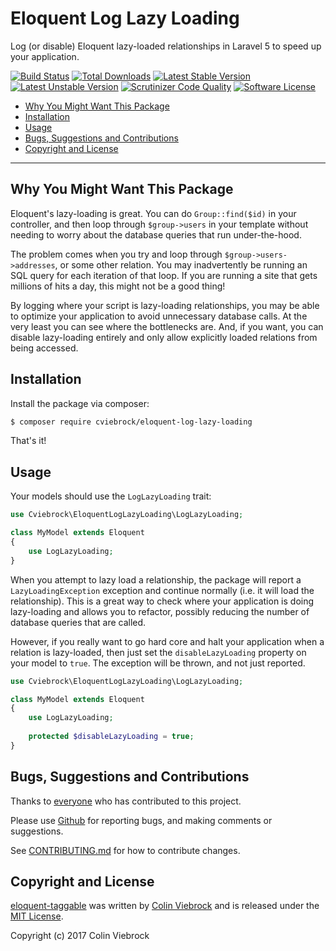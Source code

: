 # Eloquent Log Lazy Loading

Log (or disable) Eloquent lazy-loaded relationships in Laravel 5 to speed up your application.

[![Build Status](https://travis-ci.org/cviebrock/eloquent-log-lazy-loading.svg?branch=master&format=flat)](https://travis-ci.org/cviebrock/eloquent-log-lazy-loading)
[![Total Downloads](https://poser.pugx.org/cviebrock/eloquent-log-lazy-loading/downloads?format=flat)](https://packagist.org/packages/cviebrock/eloquent-log-lazy-loading)
[![Latest Stable Version](https://poser.pugx.org/cviebrock/eloquent-log-lazy-loading/v/stable?format=flat)](https://packagist.org/packages/cviebrock/eloquent-log-lazy-loading)
[![Latest Unstable Version](https://poser.pugx.org/cviebrock/eloquent-log-lazy-loading/v/unstable?format=flat)](https://packagist.org/packages/cviebrock/eloquent-log-lazy-loading)
[![Scrutinizer Code Quality](https://scrutinizer-ci.com/g/cviebrock/eloquent-log-lazy-loading/badges/quality-score.png?format=flat)](https://scrutinizer-ci.com/g/cviebrock/eloquent-log-lazy-loading)
[![Software License](https://img.shields.io/badge/license-MIT-brightgreen.svg?style=flat-square)](LICENSE.md)


* [Why You Might Want This Package](#why-you-might-want-this-package)
* [Installation](#installation)
* [Usage](#usage)
* [Bugs, Suggestions and Contributions](#bugs-suggestions-and-contributions)
* [Copyright and License](#copyright-and-license)


---

## Why You Might Want This Package

Eloquent's lazy-loading is great.  You can do `Group::find($id)` in your controller, and then loop through 
`$group->users` in your template without needing to worry about the database queries that run under-the-hood.

The problem comes when you try and loop through `$group->users->addresses`, or some other relation. You may
inadvertently be running an SQL query for each iteration of that loop. If you are running a site that gets
millions of hits a day, this might not be a good thing!

By logging where your script is lazy-loading relationships, you may be able to optimize your application to avoid
unnecessary database calls. At the very least you can see where the bottlenecks are. And, if you want, you can
disable lazy-loading entirely and only allow explicitly loaded relations from being accessed.


## Installation

Install the package via composer:

```sh
$ composer require cviebrock/eloquent-log-lazy-loading
```

That's it!


## Usage

Your models should use the `LogLazyLoading` trait:

```php
use Cviebrock\EloquentLogLazyLoading\LogLazyLoading;

class MyModel extends Eloquent
{
    use LogLazyLoading;
}
```

When you attempt to lazy load a relationship, the package will report a `LazyLoadingException` exception and continue 
normally (i.e. it will load the relationship).  This is a great way to check where your application is doing
lazy-loading and allows you to refactor, possibly reducing the number of database queries that are called.

However, if you really want to go hard core and halt your application when a relation is lazy-loaded, then just 
set the `disableLazyLoading` property on your model to `true`.  The exception will be thrown, and not just reported.

```php
use Cviebrock\EloquentLogLazyLoading\LogLazyLoading;

class MyModel extends Eloquent
{
    use LogLazyLoading;
    
    protected $disableLazyLoading = true;
}
```


## Bugs, Suggestions and Contributions

Thanks to [everyone](https://github.com/cviebrock/eloquent-log-lazy-loading/graphs/contributors)
who has contributed to this project.

Please use [Github](https://github.com/cviebrock/eloquent-log-lazy-loading) for reporting bugs, 
and making comments or suggestions.
 
See [CONTRIBUTING.md](CONTRIBUTING.md) for how to contribute changes.


## Copyright and License

[eloquent-taggable](https://github.com/cviebrock/eloquent-log-lazy-loading)
was written by [Colin Viebrock](http://viebrock.ca) and is released under the 
[MIT License](LICENSE.md).

Copyright (c) 2017 Colin Viebrock
